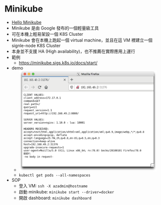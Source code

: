 # Minikube
- [Hello Minikube](https://kubernetes.io/docs/tutorials/hello-minikube/)
- Minikube 是由 Google 發布的一個輕量級工具
- 可在本機上輕易架設一個 K8S Cluster
- Minikube 會在本機上跑起一個 virtual machine，並且在這 VM 裡建立一個 signle-node K8S Cluster
- 本身並不支援 HA (High availability)，也不推薦在實際應用上運行
- 範例
    - https://minikube.sigs.k8s.io/docs/start/
- demo
    - <img src="https://github.com/ShaqtinAFool/gitbook/blob/master/img/kubernetes/hello-minikube.png?raw=true" alt="drawing" width="700"/>
    - `kubectl get pods --all-namespaces`
- SOP
    - 登入 VM: `ssh -X azadmin@hostname`
    - 啟動 minikube: `minikube start --driver=docker`
    - 開啟 dashboard: `minikube dashboard`